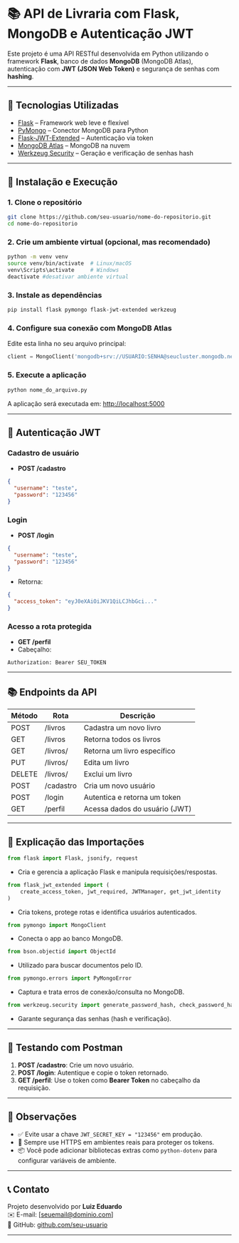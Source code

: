 
# 📚 API de Livraria com Flask, MongoDB e Autenticação JWT

Este projeto é uma API RESTful desenvolvida em Python utilizando o framework **Flask**, banco de dados **MongoDB** (MongoDB Atlas), autenticação com **JWT (JSON Web Token)** e segurança de senhas com **hashing**.  

---

## 🚀 Tecnologias Utilizadas

- [Flask](https://flask.palletsprojects.com/) – Framework web leve e flexível
- [PyMongo](https://pymongo.readthedocs.io/) – Conector MongoDB para Python
- [Flask-JWT-Extended](https://flask-jwt-extended.readthedocs.io/) – Autenticação via token
- [MongoDB Atlas](https://www.mongodb.com/cloud/atlas) – MongoDB na nuvem
- [Werkzeug Security](https://werkzeug.palletsprojects.com/) – Geração e verificação de senhas hash

---

## 🧩 Instalação e Execução

### 1. Clone o repositório
```bash
git clone https://github.com/seu-usuario/nome-do-repositorio.git
cd nome-do-repositorio
```

### 2. Crie um ambiente virtual (opcional, mas recomendado)
```bash
python -m venv venv
source venv/bin/activate  # Linux/macOS
venv\Scripts\activate     # Windows
deactivate #desativar ambiente virtual
```

### 3. Instale as dependências
```bash
pip install flask pymongo flask-jwt-extended werkzeug
```

### 4. Configure sua conexão com MongoDB Atlas
Edite esta linha no seu arquivo principal:
```python
client = MongoClient('mongodb+srv://USUARIO:SENHA@seucluster.mongodb.net/?retryWrites=true&w=majority')
```

### 5. Execute a aplicação
```bash
python nome_do_arquivo.py
```

A aplicação será executada em: [http://localhost:5000](http://localhost:5000)

---

## 🔐 Autenticação JWT

### Cadastro de usuário
- **POST /cadastro**
```json
{
  "username": "teste",
  "password": "123456"
}
```

### Login
- **POST /login**
```json
{
  "username": "teste",
  "password": "123456"
}
```
- Retorna:
```json
{
  "access_token": "eyJ0eXAiOiJKV1QiLCJhbGci..."
}
```

### Acesso a rota protegida
- **GET /perfil**
- Cabeçalho:
```
Authorization: Bearer SEU_TOKEN
```

---

## 📚 Endpoints da API

| Método | Rota               | Descrição                     |
|--------|--------------------|-------------------------------|
| POST   | /livros            | Cadastra um novo livro        |
| GET    | /livros            | Retorna todos os livros       |
| GET    | /livros/<id>       | Retorna um livro específico   |
| PUT    | /livros/<id>       | Edita um livro                |
| DELETE | /livros/<id>       | Exclui um livro               |
| POST   | /cadastro          | Cria um novo usuário          |
| POST   | /login             | Autentica e retorna um token  |
| GET    | /perfil            | Acessa dados do usuário (JWT) |

---

## 🧠 Explicação das Importações

```python
from flask import Flask, jsonify, request
```
- Cria e gerencia a aplicação Flask e manipula requisições/respostas.

```python
from flask_jwt_extended import (
    create_access_token, jwt_required, JWTManager, get_jwt_identity
)
```
- Cria tokens, protege rotas e identifica usuários autenticados.

```python
from pymongo import MongoClient
```
- Conecta o app ao banco MongoDB.

```python
from bson.objectid import ObjectId
```
- Utilizado para buscar documentos pelo ID.

```python
from pymongo.errors import PyMongoError
```
- Captura e trata erros de conexão/consulta no MongoDB.

```python
from werkzeug.security import generate_password_hash, check_password_hash
```
- Garante segurança das senhas (hash e verificação).

---

## 🧪 Testando com Postman

1. **POST /cadastro**: Crie um novo usuário.
2. **POST /login**: Autentique e copie o token retornado.
3. **GET /perfil**: Use o token como **Bearer Token** no cabeçalho da requisição.

---

## 📌 Observações

- ✅ Evite usar a chave `JWT_SECRET_KEY = "123456"` em produção.
- 🔐 Sempre use HTTPS em ambientes reais para proteger os tokens.
- 📦 Você pode adicionar bibliotecas extras como `python-dotenv` para configurar variáveis de ambiente.

---

## 📞 Contato

Projeto desenvolvido por **Luiz Eduardo**  
✉️ E-mail: [seuemail@dominio.com]  
🐙 GitHub: [github.com/seu-usuario](https://github.com/seu-usuario)

---
